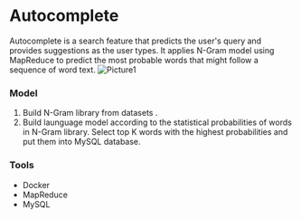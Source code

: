 # Autocomplete
Autocomplete is a search feature that predicts the user's query and provides suggestions as the user types. It applies N-Gram model using MapReduce to predict the most probable words that might follow a sequence of word text.
![Picture1](https://user-images.githubusercontent.com/49500810/128646685-6832b5d3-4cb4-47e2-9729-9914cac0bc8c.png)

### Model
  1. Build N-Gram library from datasets
. 
  2. Build launguage model according to the statistical probabilities of words in N-Gram library. Select top K words with the highest probabilities and put them into MySQL database.

### Tools
 - Docker
 - MapReduce
 - MySQL
